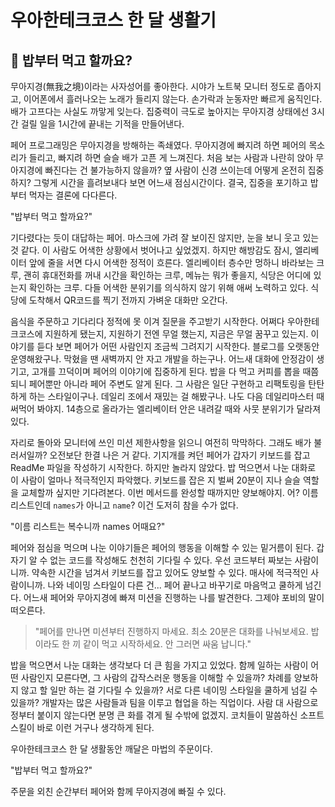 # 우아한테크코스 한 달 생활기

## 🍚 밥부터 먹고 할까요?
무아지경(無我之境)이라는 사자성어를 좋아한다. 시야가 노트북 모니터 정도로 좁아지고,
이어폰에서 흘러나오는 노래가 들리지 않는다. 손가락과 눈동자만 빠르게 움직인다. 배가 고프다는 사실도 까맣게 잊는다.
집중력이 극도로 높아지는 무아지경 상태에선 3시간 걸릴 일을 1시간에 끝내는 기적을 만들어낸다.

페어 프로그래밍은 무아지경을 방해하는 족쇄였다. 무아지경에 빠지려 하면 페어의 목소리가 들리고,
빠지려 하면 슬슬 배가 고픈 게 느껴진다. 처음 보는 사람과 나란히 앉아 무아지경에 빠진다는 건 불가능하지 않을까?
옆 사람이 신경 쓰이는데 어떻게 온전히 집중하지? 그렇게 시간을 흘려보내다 보면 어느새 점심시간이다.
결국, 집중을 포기하고 밥부터 먹자는 결론에 다다른다.

"밥부터 먹고 할까요?"

기다렸다는 듯이 대답하는 페어. 마스크에 가려 잘 보이진 않지만, 눈을 보니 웃고 있는 것 같다.
이 사람도 어색한 상황에서 벗어나고 싶었겠지. 하지만 해방감도 잠시, 엘리베이터 앞에 줄을 서면 다시 어색한 정적이 흐른다.
엘리베이터 층수만 멍하니 바라보는 크루, 괜히 휴대전화를 꺼내 시간을 확인하는 크루, 
메뉴는 뭐가 좋을지, 식당은 어디에 있는지 확인하는 크루. 다들 어색한 분위기를 의식하지 않기 위해 애써 노력하고 있다.
식당에 도착해서 QR코드를 찍기 전까지 가벼운 대화만 오간다.

음식을 주문하고 기다리다 정적에 못 이겨 질문을 주고받기 시작한다. 어쩌다 우아한테크코스에 지원하게 됐는지,
지원하기 전엔 무얼 했는지, 지금은 무얼 꿈꾸고 있는지. 이야기를 듣다 보면 페어가 어떤 사람인지 조금씩 그려지기 시작한다.
블로그를 오랫동안 운영해왔구나. 막혔을 땐 새벽까지 안 자고 개발을 하는구나.
어느새 대화에 안정감이 생기고, 고개를 끄덕이며 페어의 이야기에 집중하게 된다.
밥을 다 먹고 커피를 뽑을 때쯤 되니 페어뿐만 아니라 페어 주변도 알게 된다. 그 사람은 일단 구현하고 리팩토링을
탄탄하게 하는 스타일이구나. 데일리 조에서 재밌는 걸 해봤구나. 나도 다음 데일리마스터 때 써먹어 봐야지.
14층으로 올라가는 엘리베이터 안은 내려갈 때와 사뭇 분위기가 달라져 있다.

자리로 돌아와 모니터에 쓰인 미션 제한사항을 읽으니 여전히 막막하다. 그래도 배가 불러서일까? 오전보단 한결 나은 거 같다.
기지개를 켜던 페어가 갑자기 키보드를 잡고 ReadMe 파일을 작성하기 시작한다. 하지만 놀라지 않았다. 밥 먹으면서 나눈 대화로
이 사람이 얼마나 적극적인지 파악했다. 키보드를 잡은 지 벌써 20분이 지나 슬슬 역할을 교체할까 싶지만 기다려본다.
이번 메서드를 완성할 때까지만 양보해야지. 어? 이름 리스트인데 `names`가 아니고 `name`? 이건 도저히 참을 수가 없다.

"이름 리스트는 복수니까 names 어때요?"

페어와 점심을 먹으며 나눈 이야기들은 페어의 행동을 이해할 수 있는 밑거름이 된다. 갑자기 알 수 없는 코드를 작성해도
천천히 기다릴 수 있다. 우선 코드부터 짜보는 사람이니까. 약속한 시간을 넘겨서 키보드를 잡고 있어도 양보할 수 있다.
매사에 적극적인 사람이니까. 나와 네이밍 스타일이 다른 건... 페어 끝나고 바꾸기로 마음먹고 쿨하게 넘긴다.
어느새 페어와 무아지경에 빠져 미션을 진행하는 나를 발견한다. 그제야 포비의 말이 떠오른다.

> "페어를 만나면 미션부터 진행하지 마세요. 최소 20분은 대화를 나눠보세요. 밥이라도 한 끼 같이 먹고 시작하세요.
안 그러면 싸움 납니다."

밥을 먹으면서 나눈 대화는 생각보다 더 큰 힘을 가지고 있었다.
함께 일하는 사람이 어떤 사람인지 모른다면, 그 사람의 갑작스러운 행동을 이해할 수 있을까?
차례를 양보하지 않고 할 일만 하는 걸 기다릴 수 있을까? 서로 다른 네이밍 스타일을 쿨하게 넘길 수 있을까?
개발자는 많은 사람들과 팀을 이루고 협업을 하는 직업이다. 사람 대 사람으로 정부터 붙이지 않는다면 분명 큰 화를 겪게 될 수밖에 없겠지.
코치들이 말씀하신 소프트 스킬이 바로 이런 거구나 생각하게 된다.

우아한테크코스 한 달 생활동안 깨달은 마법의 주문이다.

"밥부터 먹고 할까요?"

주문을 외친 순간부터 페어와 함께 무아지경에 빠질 수 있다.
